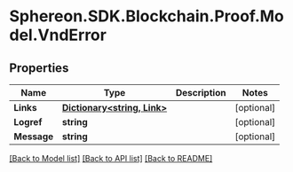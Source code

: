 # Sphereon.SDK.Blockchain.Proof.Model.VndError
## Properties

Name | Type | Description | Notes
------------ | ------------- | ------------- | -------------
**Links** | [**Dictionary&lt;string, Link&gt;**](Link.md) |  | [optional] 
**Logref** | **string** |  | [optional] 
**Message** | **string** |  | [optional] 

[[Back to Model list]](../README.md#documentation-for-models) [[Back to API list]](../README.md#documentation-for-api-endpoints) [[Back to README]](../README.md)

